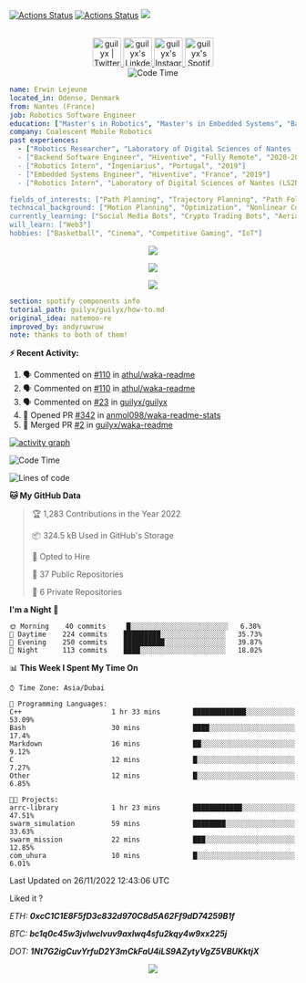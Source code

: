 [![Actions Status](https://github.com/guilyx/guilyx/workflows/wakatime-stats/badge.svg)](https://github.com/guilyx/guilyx/actions)
[![Actions Status](https://github.com/guilyx/guilyx/workflows/update-gh-activity/badge.svg)](https://github.com/guilyx/guilyx/actions)
![](https://visitor-badge.glitch.me/badge?page_id=guilyx.guilyx)

<p align="center">
<br/>
<a href="https://twitter.com/rangonomics">
  <img alt="guilyx | Twitter" width="50px" src="https://user-images.githubusercontent.com/43545812/144034996-602b144a-16e1-41cc-99e7-c6040b20dcaf.png"/>
</a>
<a href="https://www.linkedin.com/in/erwinlejeune-lkn">
  <img alt="guilyx's LinkdeIN" width="50px" src="https://user-images.githubusercontent.com/43545812/144035037-0f415fc7-9f96-4517-a370-ccc6e78a714b.png" />
</a>
<a href="https://www.instagram.com/spid_erwin">
  <img alt="guilyx's Instagram" width="50px" src="https://user-images.githubusercontent.com/43545812/144035088-0dfb165f-8fe0-4d13-896c-876c29d2b128.png" />
</a>
<a href="https://open.spotify.com/user/11147618695?si=zZFn6uAGRLyoU02lsG50GA">
  <img alt="guilyx's Spotify" width="50px" src="https://user-images.githubusercontent.com/43545812/144035120-1ad5169b-91c7-4078-bef9-6a82c733f373.png" />
</a>
<br>
<img alt="Code Time" src="https://img.shields.io/endpoint?style=flat&url=https://codetime-api.datreks.com/badge/1615?logoColor=white%26project=%26recentMS=0%26showProject=false" />
</p>

```yaml
name: Erwin Lejeune
located_in: Odense, Denmark
from: Nantes (France)
job: Robotics Software Engineer
education: ["Master's in Robotics", "Master's in Embedded Systems", "Bachelor's in Electronics"]
company: Coalescent Mobile Robotics
past experiences: 
  - ["Robotics Researcher", "Laboratory of Digital Sciences of Nantes (LS2N)", "France", "2019-2021]
  - ["Backend Software Engineer", "Hiventive", "Fully Remote", "2020-2021"]
  - ["Robotics Intern", "Ingeniarius", "Portugal", "2019"]
  - ["Embedded Systems Engineer", "Hiventive", "France", "2019"]
  - ["Robotics Intern", "Laboratory of Digital Sciences of Nantes (LS2N)", "France", "2019"]

fields_of_interests: ["Path Planning", "Trajectory Planning", "Path Following", "Behaviour Planning", "Localization", "Sensor Fusion", "Embedded Systems"]
technical_background: ["Motion Planning", "Optimization", "Nonlinear Control", "Real-Time Systems", "Automated Planning"]
currently_learning: ["Social Media Bots", "Crypto Trading Bots", "Aerial Robotics"]
will_learn: ["Web3"]
hobbies: ["Basketball", "Cinema", "Competitive Gaming", "IoT"]
```

<p align="center">
  <img alig src="https://github-profile-trophy.vercel.app/?username=guilyx&column=6&rank=SSS,SS,S,AAA,AA,A,B,C" />
</p>

<p align="center">
  <a href="https://spotify-github-profile.vercel.app/api/view?uid=11147618695&redirect=true">
    <img src="https://spotify-github-profile.vercel.app/api/view?uid=11147618695&cover_image=true&theme=default&bar_color=e3e3e3&bar_color_cover=true">
  </a>
</p>

<p align="center">
  <img src="https://guilyx.vercel.app/api/top-played">
</p>
 
```yaml
section: spotify components info
tutorial_path: guilyx/guilyx/how-to.md
original_idea: natemoo-re
improved_by: andyruwruw
note: thanks to both of them!
```


**:zap: Recent Activity:**

<!--START_SECTION:activity-->
1. 🗣 Commented on [#110](https://github.com/athul/waka-readme/issues/110) in [athul/waka-readme](https://github.com/athul/waka-readme)
2. 🗣 Commented on [#110](https://github.com/athul/waka-readme/issues/110) in [athul/waka-readme](https://github.com/athul/waka-readme)
3. 🗣 Commented on [#23](https://github.com/guilyx/guilyx/issues/23) in [guilyx/guilyx](https://github.com/guilyx/guilyx)
4. 💪 Opened PR [#342](https://github.com/anmol098/waka-readme-stats/pull/342) in [anmol098/waka-readme-stats](https://github.com/anmol098/waka-readme-stats)
5. 🎉 Merged PR [#2](https://github.com/guilyx/waka-readme/pull/2) in [guilyx/waka-readme](https://github.com/guilyx/waka-readme)
<!--END_SECTION:activity-->

[![activity graph](https://activity-graph.herokuapp.com/graph?username=guilyx&custom_title=Erwin's%20activity%20graph&theme=github-light&hide_border=true)](https://github.com/ashutosh00710/github-readme-activity-graph)

<!--START_SECTION:waka-->
![Code Time](http://img.shields.io/badge/Code%20Time-825%20hrs%2010%20mins-blue)

![Lines of code](https://img.shields.io/badge/From%20Hello%20World%20I%27ve%20Written-295%20Thousand%20lines%20of%20code-blue)

**🐱 My GitHub Data** 

> 🏆 1,283 Contributions in the Year 2022
 > 
> 📦 324.5 kB Used in GitHub's Storage 
 > 
> 💼 Opted to Hire
 > 
> 📜 37 Public Repositories 
 > 
> 🔑 6 Private Repositories  
 > 
**I'm a Night 🦉** 

```text
🌞 Morning    40 commits     █░░░░░░░░░░░░░░░░░░░░░░░░   6.38% 
🌆 Daytime    224 commits    █████████░░░░░░░░░░░░░░░░   35.73% 
🌃 Evening    250 commits    ██████████░░░░░░░░░░░░░░░   39.87% 
🌙 Night      113 commits    ████░░░░░░░░░░░░░░░░░░░░░   18.02%

```


📊 **This Week I Spent My Time On** 

```text
⌚︎ Time Zone: Asia/Dubai

💬 Programming Languages: 
C++                      1 hr 33 mins        █████████████░░░░░░░░░░░░   53.09% 
Bash                     30 mins             ████░░░░░░░░░░░░░░░░░░░░░   17.4% 
Markdown                 16 mins             ██░░░░░░░░░░░░░░░░░░░░░░░   9.12% 
C                        12 mins             █░░░░░░░░░░░░░░░░░░░░░░░░   7.27% 
Other                    12 mins             █░░░░░░░░░░░░░░░░░░░░░░░░   6.85%

🐱‍💻 Projects: 
arrc-library             1 hr 23 mins        ████████████░░░░░░░░░░░░░   47.51% 
swarm_simulation         59 mins             ████████░░░░░░░░░░░░░░░░░   33.63% 
swarm_mission            22 mins             ███░░░░░░░░░░░░░░░░░░░░░░   12.85% 
com_uhura                10 mins             █░░░░░░░░░░░░░░░░░░░░░░░░   6.01%

```


 Last Updated on 26/11/2022 12:43:06 UTC
<!--END_SECTION:waka-->

<!--START_SECTION:waka-simple-->
<!--START_SECTION:waka-simple-->

Liked it ?

*ETH: **0xcC1C1E8F5fD3c832d970C8d5A62Ff9dD74259B1f***

*BTC: **bc1q0c45w3jvlwclvuv9axlwq4sfu2kqy4w9xx225j***

*DOT: **1Nt7G2igCuvYrfuD2Y3mCkFaU4iLS9AZytyVgZ5VBUKktjX***

<p align="center">
  <img src="https://capsule-render.vercel.app/api?type=waving&color=gradient&height=60&section=footer"/>
</p>
